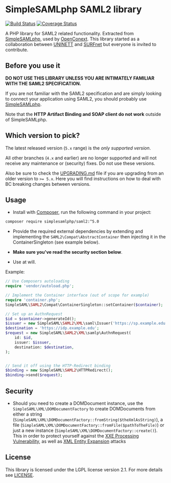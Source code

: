 # SimpleSAMLphp SAML2 library

[![Build Status](https://travis-ci.org/simplesamlphp/saml2.png?branch=feature/fix-build)](https://travis-ci.org/simplesamlphp/saml2) [![Coverage Status](https://img.shields.io/coveralls/simplesamlphp/saml2.svg)](https://coveralls.io/r/simplesamlphp/saml2)

A PHP library for SAML2 related functionality. Extracted from [SimpleSAMLphp](https://www.simplesamlphp.org),
used by [OpenConext](https://www.openconext.org).
This library started as a collaboration between [UNINETT](https://www.uninett.no) and [SURFnet](https://www.surfnet.nl) but everyone is invited to contribute.

## Before you use it

**DO NOT USE THIS LIBRARY UNLESS YOU ARE INTIMATELY FAMILIAR WITH THE SAML2 SPECIFICATION.**

If you are not familiar with the SAML2 specification and are simply looking to connect your application using SAML2,
you should probably use [SimpleSAMLphp](https://www.simplesamlphp.org).

Note that the **HTTP Artifact Binding and SOAP client do not work** outside of SimpleSAMLphp.

## Which version to pick?

The latest released version (`5.x` range) is the _only supported version_.

All other branches (`4.x` and earlier) are no longer supported and will not receive any maintenance or
(security) fixes. Do not use these versions.

Also be sure to check the [UPGRADING.md](UPGRADING.md) file if you are upgrading from an older version to `>= 5.x`. Here
you will find instructions on how to deal with BC breaking changes between versions.

## Usage

* Install with [Composer](https://getcomposer.org/doc/00-intro.md), run the following command in your project:

```bash
composer require simplesamlphp/saml2:^5.0
```

* Provide the required external dependencies by extending and implementing the ```SAML2\Compat\AbstractContainer```
  then injecting it in the ContainerSingleton (see example below).

* **Make sure you've read the security section below**.

* Use at will.

Example:

```php
// Use Composers autoloading
require 'vendor/autoload.php';

// Implement the Container interface (out of scope for example)
require 'container.php';
SimpleSAML\SAML2\Compat\ContainerSingleton::setContainer($container);

// Set up an AuthnRequest
$id = $container->generateId();
$issuer = new SimpleSAML\SAML2\XML\saml\Issuer('https://sp.example.edu');
$destination = 'https://idp.example.edu';
$request = new SimpleSAML\SAML2\XML\samlp\AuthnRequest(
    id: $id,
    issuer: $issuer,
    destination: $destination,
);


// Send it off using the HTTP-Redirect binding
$binding = new SimpleSAML\SAML2\HTTPRedirect();
$binding->send($request);
```

## Security

* Should you need to create a DOMDocument instance, use the `SimpleSAML\XML\DOMDocumentFactory` to create DOMDocuments from
  either a string (`SimpleSAML\XML\DOMDocumentFactory::fromString($theXmlAsString)`), a file (`SimpleSAML\XML\DOMDocumentFactory::fromFile($pathToTheFile)`)
  or just a new instance (`SimpleSAML\XML\DOMDocumentFactory::create()`). This in order to protect yourself against the
  [XXE Processing Vulnerability](https://www.owasp.org/index.php/XML_External_Entity_(XXE)_Processing), as well as
  [XML Entity Expansion](https://phpsecurity.readthedocs.org/en/latest/Injection-Attacks.html#defenses-against-xml-entity-expansion) attacks

## License

This library is licensed under the LGPL license version 2.1.
For more details see [LICENSE](https://raw.github.com/simplesamlphp/saml2/master/LICENSE).
